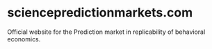 # sciencepredictionmarkets.com
Official website for the Prediction market in replicability of behavioral economics.

